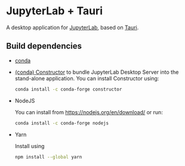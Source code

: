 # JupyterLab + Tauri

A desktop application for [JupyterLab](https://github.com/jupyterlab/jupyterlab), based on [Tauri](https://tauri.app/).

## Build dependencies

- [conda](https://docs.conda.io)

- [(conda) Constructor](https://github.com/conda/constructor) to bundle JupyterLab Desktop Server into the stand-alone application. You can install Constructor using:

  ```bash
  conda install -c conda-forge constructor
  ```

- NodeJS

  You can install from https://nodejs.org/en/download/ or run:

  ```bash
  conda install -c conda-forge nodejs
  ```

- Yarn

  Install using

  ```bash
  npm install --global yarn
  ```

